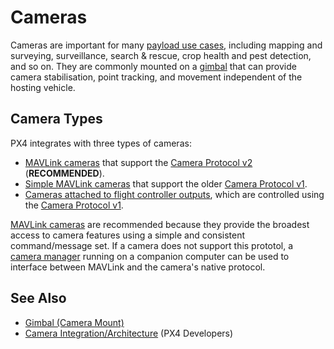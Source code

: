 # Cameras

Cameras are important for many [payload use cases](../payloads/use_cases.md), including mapping and surveying, surveillance, search & rescue, crop health and pest detection, and so on.
They are commonly mounted on a [gimbal](../advanced/gimbal_control.md) that can provide camera stabilisation, point tracking, and movement independent of the hosting vehicle.

## Camera Types

PX4 integrates with three types of cameras:

- [MAVLink cameras](../camera/mavlink_v2_camera.md) that support the [Camera Protocol v2](https://mavlink.io/en/services/camera.html) (**RECOMMENDED**).
- [Simple MAVLink cameras](../camera/mavlink_v1_camera.md) that support the older [Camera Protocol v1](https://mavlink.io/en/services/camera.html).
- [Cameras attached to flight controller outputs](../camera/fc_connected_camera.md), which are controlled using the [Camera Protocol v1](https://mavlink.io/en/services/camera.html).

[MAVLink cameras](../camera/mavlink_v2_camera.md) are recommended because they provide the broadest access to camera features using a simple and consistent command/message set.
If a camera does not support this prototol, a [camera manager](../camera/mavlink_v2_camera.md#camera-managers) running on a companion computer can be used to interface between MAVLink and the camera's native protocol.

## See Also

- [Gimbal (Camera Mount)](../advanced/gimbal_control.md)
- [Camera Integration/Architecture](../camera/camera_architecture.md) (PX4 Developers)
